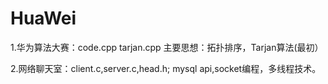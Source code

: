 # HuaWei
1.华为算法大赛：code.cpp tarjan.cpp
主要思想：拓扑排序，Tarjan算法(最初）

2.网络聊天室：client.c,server.c,head.h;
mysql api,socket编程，多线程技术。
